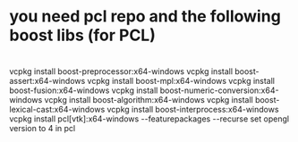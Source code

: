 
#  you need pcl repo and the following boost libs (for PCL)
#

vcpkg install boost-preprocessor:x64-windows
vcpkg install boost-assert:x64-windows
vcpkg install boost-mpl:x64-windows
vcpkg install boost-fusion:x64-windows
vcpkg install boost-numeric-conversion:x64-windows
 vcpkg install boost-algorithm:x64-windows
 vcpkg install boost-lexical-cast:x64-windows
 vcpkg install boost-interprocess:x64-windows
 vcpkg install pcl[vtk]:x64-windows --featurepackages --recurse
 set opengl version to 4 in pcl